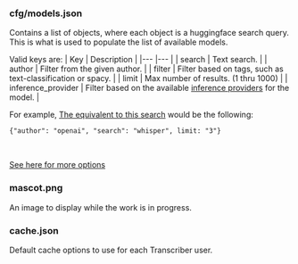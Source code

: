 ### cfg/models.json
Contains a list of objects, where each object is a huggingface search query. This is what is used to populate the list of available models.

Valid keys are:
| Key 	| Description 	|
|---	|---	|
| search	| Text search. 	|
| author	| Filter from the given author. 	|
| filter	| Filter based on tags, such as text-classification or spacy. 	|
| limit	| Max number of results. (1 thru 1000)	|
| inference_provider	| Filter based on the available [inference providers](https://huggingface.co/docs/huggingface_hub/en/guides/inference#supported-providers-and-tasks) for the model. 	|

For example,
[The equivalent to this search](https://huggingface.co/api/models?search=whisper&author=openai&limit=3&full=false&config=true) would be the following:
```
{"author": "openai", "search": "whisper", limit: "3"}
```

<br>

[See here for more options](https://huggingface.co/models?pipeline_tag=automatic-speech-recognition&library=transformers&sort=trending)

### mascot.png
An image to display while the work is in progress.

### cache.json
Default cache options to use for each Transcriber user.